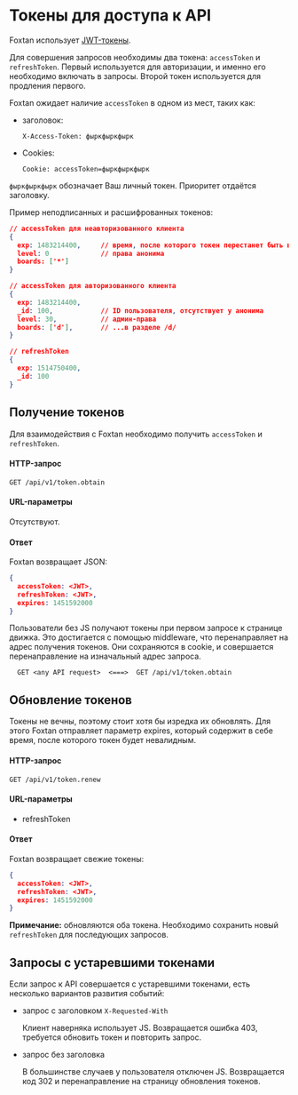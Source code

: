# Токены для доступа к API

Foxtan использует [JWT-токены](https://jwt.io/introduction).

Для совершения запросов необходимы два токена: `accessToken` и `refreshToken`. Первый используется для авторизации,
и именно его необходимо включать в запросы. Второй токен используется для продления первого.

Foxtan ожидает наличие `accessToken` в одном из мест, таких как:

- заголовок:
    ```
    X-Access-Token: фыркфыркфырк
    ```

- Cookies:
    ```
    Cookie: accessToken=фыркфыркфырк
    ```

`фыркфыркфырк` обозначает Ваш личный токен. Приоритет отдаётся заголовку.

Пример неподписанных и расшифрованных токенов:

```json
// accessToken для неавторизованного клиента
{
  exp: 1483214400,     // время, после которого токен перестанет быть валидным
  level: 0             // права анонима 
  boards: ['*']
}

// accessToken для авторизованного клиента
{
  exp: 1483214400,
  _id: 100,            // ID пользователя, отсутствует у анонима
  level: 30,           // админ-права
  boards: ['d'],       // ...в разделе /d/
}

// refreshToken
{
  exp: 1514750400,
  _id: 100
}
```



## Получение токенов
Для взаимодействия с Foxtan необходимо получить `accessToken` и `refreshToken`.

#### HTTP-запрос
`GET /api/v1/token.obtain`

#### URL-параметры
Отсутствуют.

#### Ответ
Foxtan возвращает JSON:
```json
{
  accessToken: <JWT>,
  refreshToken: <JWT>,
  expires: 1451592000
}
```

Пользователи без JS получают токены при первом запросе к странице движка.
Это достигается с помощью middleware, что перенаправляет на адрес получения токенов.
Они сохраняются в cookie, и совершается перенаправление на изначальный адрес запроса.
```
  GET <any API request>  <===>  GET /api/v1/token.obtain
```



## Обновление токенов
Токены не вечны, поэтому стоит хотя бы изредка их обновлять.
Для этого Foxtan отправляет параметр expires, который содержит в себе время,
после которого токен будет невалидным.

#### HTTP-запрос
`GET /api/v1/token.renew`

#### URL-параметры
- refreshToken

#### Ответ
Foxtan возвращает свежие токены:
```json
{
  accessToken: <JWT>,
  refreshToken: <JWT>,
  expires: 1451592000
}
```
**Примечание:** обновляются оба токена. Необходимо сохранить новый `refreshToken` для последующих
запросов.



## Запросы с устаревшими токенами
Если запрос к API совершается с устаревшими токенами, есть несколько вариантов развития событий:
- запрос с заголовком `X-Requested-With`
  
  Клиент наверняка использует JS.
  Возвращается ошибка 403, требуется обновить токен и повторить запрос.

- запрос без заголовка

  В большинстве случаев у пользователя отключен JS.
  Возвращается код 302 и перенаправление на страницу обновления токенов.
